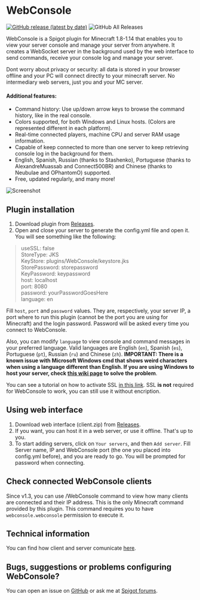 # WebConsole

[![GitHub release (latest by date)](https://img.shields.io/github/v/release/mesacarlos/WebConsole)](https://github.com/mesacarlos/WebConsole/releases/latest)
![GitHub All Releases](https://img.shields.io/github/downloads/mesacarlos/WebConsole/total?label=total%20downloads)

WebConsole is a Spigot plugin for Minecraft 1.8-1.14 that enables you to view your server console and manage your server from anywhere. It creates a WebSocket server in the background used by the web interface to send commands, receive your console log and manage your server.

Dont worry about privacy or security: all data is stored in your browser offline and your PC will connect directly to your minecraft server. No intermediary web servers, just you and your MC server.

#### Additional features:
* Command history: Use up/down arrow keys to browse the command history, like in the real console.
* Colors supported, for both Windows and Linux hosts. (Colors are represented different in each platform).
* Real-time connected players, machine CPU and server RAM usage information.
* Capable of keep connected to more than one server to keep retrieving console log in the background for them.
* English, Spanish, Russian (thanks to Stashenko), Portuguese (thanks to AlexandreMuassab and Connect500BR) and Chinese (thanks to Neubulae and OPhantomO) supported.
* Free, updated regularly, and many more!

![Screenshot](https://i.imgur.com/sN1sYju.png)


## Plugin installation

1. Download plugin from [Releases](https://github.com/mesacarlos/WebConsole/releases).
2. Open and close your server to generate the config.yml file and open it. You will see something like the following:

> useSSL: false  
> StoreType: JKS  
> KeyStore: plugins/WebConsole/keystore.jks  
> StorePassword: storepassword  
> KeyPassword: keypassword  
> host: localhost  
> port: 8080  
> password: yourPasswordGoesHere  
> language: en  

Fill `host`, `port` and `password` values. They are, respectively, your server IP, a port where to run this plugin (cannot be the port you are using for Minecraft) and the login password. Password will be asked every time you connect to WebConsole.

Also, you can modify `language` to view console and command messages in your preferred language. Valid languages are English (`en`), Spanish (`es`), Portuguese (`pt`), Russian (`ru`) and Chinese (`zh`). **IMPORTANT: There is a known issue with Microsoft Windows cmd that shows weird characters when using a language different than English. If you are using Windows to host your server, check [this wiki page](https://github.com/mesacarlos/WebConsole/wiki/Show-local-characters-in-Windows-Console) to solve the problem**.

You can see a tutorial on how to activate SSL [in this link](https://github.com/mesacarlos/WebConsole/wiki/SSL-Configuration). SSL **is not** required for WebConsole to work, you can still use it without encription.


## Using web interface

1. Download web interface (client.zip) from [Releases](https://github.com/mesacarlos/WebConsole/releases).
2. If you want, you can host it in a web server, or use it offline. That's up to you.
3. To start adding servers, click on `Your servers`, and then `Add server`. Fill Server name, IP and WebConsole port (the one you placed into config.yml before), and you are ready to go. You will be prompted for password when connecting.

## Check connected WebConsole clients
Since v1.3, you can use /WebConsole command to view how many clients are connected and their IP address. This is the only Minecraft command provided by this plugin. This command requires you to have `webconsole.webconsole` permission to execute it.


## Technical information

You can find how client and server comunicate [here](https://github.com/mesacarlos/WebConsole/wiki/WebSocket-commands-and-responses).

## Bugs, suggestions or problems configuring WebConsole?
You can open an issue on [GitHub](https://github.com/mesacarlos/WebConsole/issues) or ask me at [Spigot forums](https://www.spigotmc.org/threads/webconsole.390291/).